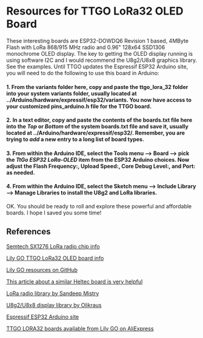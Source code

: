 # Resources for TTGO LoRa32 OLED Board

These interesting boards are ESP32-DOWDQ6 Revision 1 based, 4MByte Flash with LoRa 868/915 MHz radio and 0.96" 128x64 SSD1306 monochrome OLED display. The key to getting the OLED display running is using software I2C and I would recommend the U8g2/U8x8 graphics library. See the examples. Until TTGO updates the Espressif ESP32 Arduino site, you will need to do the following to use this board in Arduino:

#### 1. From the variants folder here, copy and paste the ttgo_lora_32 folder into your system variants folder, usually located at ../Arduino/hardware/expressif/esp32/variants. You now have access to your customized pins_arduino.h file for the TTGO board.

#### 2. In a text editor, copy and paste the contents of the boards.txt file here into the _Top_ or _Bottom_ of the system boards.txt file and save it, usually located at ../Arduino/hardware/expressif/esp32/. Remember, you are trying to _add_ a new entry to a long list of board types.

#### 3. From within the Arduino IDE, select the Tools menu --> Board --> pick the _TtGo ESP32 LoRa-OLED_ item from the ESP32 Arduino choices. Now adjust the Flash Frequency:, Upload Speed:, Core Debug Level:, and Port: as needed.

#### 4. From within the Arduino IDE, select the Sketch menu --> Include Library --> Manage Libraries to install the U8g2 and LoRa libraries.

OK. You should be ready to roll and explore these powerful and affordable boards. I hope I saved you some time!

## References
[Semtech SX1276 LoRa radio chip info](http://www.semtech.com/apps/product.php?pn=SX1276)

[Lily GO TTGO LoRa32 OLED board info](http://www.lilygo.cn/down_view.aspx?TypeId=11&Id=78&Fid=t14:11:14)

[Lily GO resources on GitHub](https://github.com/LilyGO/LORA-ESP32-OLED)

[This article about a similar Heltec board is very helpful](https://robotzero.one/heltec-wifi-kit-32/)

[LoRa radio library by Sandeep Mistry](https://github.com/sandeepmistry/arduino-LoRa)

[U8g2/U8x8 display library by Olikraus](https://github.com/olikraus/U8g2_Arduino)

[Espressif ESP32 Arduino site](https://github.com/espressif/arduino-esp32)

[TTGO LORA32 boards available from Lily GO on AliExpress](https://www.aliexpress.com/item/2pcs-TTGO-LORA32-868-915Mhz-ESP32-LoRa-OLED-0-96-Inch-Blue-Display-Bluetooth-WIFI-ESP/32839249834.html?spm=a2g0s.8937460.0.0.CRJucg)
